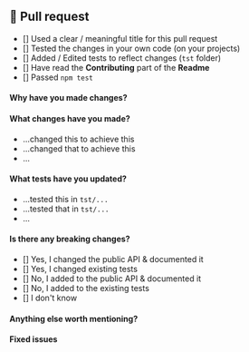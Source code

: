 ## 🎁 Pull request

<!-- Fill the following checklist -->

* [] Used a clear / meaningful title for this pull request
* [] Tested the changes in your own code (on your projects)
* [] Added / Edited tests to reflect changes (`tst` folder)
* [] Have read the **Contributing** part of the **Readme**
* [] Passed `npm test`

<!-- Complete the following parts -->

#### Why have you made changes?
<!-- Explain in a few sentences why -->

#### What changes have you made?
* ...changed this to achieve this
* ...changed that to achieve this
* ...

#### What tests have you updated?
* ...tested this in `tst/...`
* ...tested that in `tst/...`
* ...

#### Is there any breaking changes?
* [] Yes, I changed the public API & documented it
* [] Yes, I changed existing tests
* [] No,  I added to the public API & documented it
* [] No,  I added to the existing tests
* [] I don't know

#### Anything else worth mentioning?
<!-- Please help with the PR process -->
<!-- Leave any extra useful information -->
<!-- Or mention someone who is concerned -->

#### Fixed issues